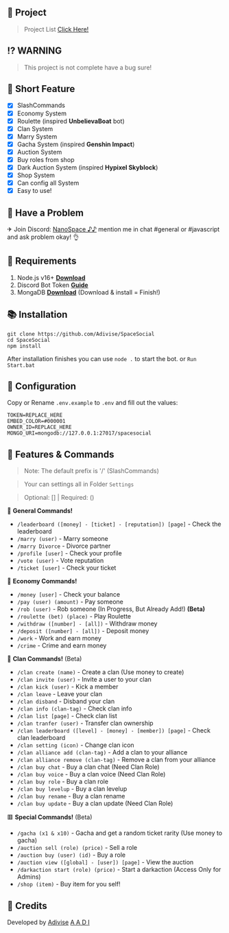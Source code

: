 ## 🔔 Project

> Project List [Click Here!](https://github.com/Adivise/SpaceSocial/projects/1)

## ⁉ WARNING

> This project is not complete have a bug sure!

## 📑 Short Feature
- [x] SlashCommands
- [x] Economy System
- [x] Roulette (inspired **UnbelievaBoat** bot)
- [x] Clan System
- [x] Marry System
- [x] Gacha System (inspired **Genshin Impact**)
- [x] Auction System
- [x] Buy roles from shop
- [x] Dark Auction System (inspired **Hypixel Skyblock**)
- [x] Shop System
- [x] Can config all System
- [x] Easy to use!

## 🚨 Have a Problem

✈ Join Discord:  [NanoSpace ♪♪](https://discord.gg/SNG3dh3MbR)
   mention me in chat #general or #javascript and ask problem okay! 👌

## 📎 Requirements

1. Node.js v16+ **[Download](https://nodejs.org/en/download/)**
2. Discord Bot Token **[Guide](https://discordjs.guide/preparations/setting-up-a-bot-application.html#creating-your-bot)**
3. MongaDB **[Download](https://www.mongodb.com/try/download/community)** (Download & install = Finish!)

## 📚 Installation

```
git clone https://github.com/Adivise/SpaceSocial
cd SpaceSocial
npm install
```

After installation finishes you can use `node .` to start the bot. or `Run Start.bat`

## 📄 Configuration

Copy or Rename `.env.example` to `.env` and fill out the values:

```.env
TOKEN=REPLACE_HERE
EMBED_COLOR=#000001
OWNER_ID=REPLACE_HERE
MONGO_URI=mongodb://127.0.0.1:27017/spacesocial
```

## 🔩 Features & Commands

> Note: The default prefix is '/' (SlashCommands)

> Your can settings all in Folder `Settings`

> Optional: [] | Required: ()

💫 **General Commands!** 
- `/leaderboard ([money] - [ticket] - [reputation]) [page]` - Check the leaderboard
- `/marry (user)` - Marry someone
- `/marry Divorce` - Divorce partner
- `/profile [user]` - Check your profile
- `/vote (user)` - Vote reputation
- `/ticket [user]` - Check your ticket

💌 **Economy Commands!** 
- `/money [user]` - Check your balance
- `/pay (user) (amount)` - Pay someone
- `/rob (user)` - Rob someone (In Progress, But Already Add!) **(Beta)**
- `/roulette (bet) (place)` - Play Roulette
- `/withdraw ([number] - [all])` - Withdraw money
- `/deposit ([number] - [all])` - Deposit money
- `/work` - Work and earn money
- `/crime` - Crime and earn money

🚻 **Clan Commands!** (Beta)
- `/clan create (name)` - Create a clan (Use money to create)
- `/clan invite (user)` - Invite a user to your clan 
- `/clan kick (user)` - Kick a member
- `/clan leave` - Leave your clan
- `/clan disband` - Disband your clan
- `/clan info (clan-tag)` - Check clan info
- `/clan list [page]` - Check clan list
- `/clan tranfer (user)` - Transfer clan ownership
- `/clan leaderboard ([level] - [money] - [member]) [page]` - Check clan leaderboard
- `/clan setting (icon)` - Change clan icon
- `/clan alliance add (clan-tag)` - Add a clan to your alliance
- `/clan alliance remove (clan-tag)` - Remove a clan from your alliance
- `/clan buy chat` - Buy a clan chat (Need Clan Role)
- `/clan buy voice` - Buy a clan voice (Need Clan Role)
- `/clan buy role` - Buy a clan role
- `/clan buy levelup` - Buy a clan levelup
- `/clan buy rename` - Buy a clan rename
- `/clan buy update` - Buy a clan update (Need Clan Role)

🟥 **Special Commands!** (Beta)
- `/gacha (x1 & x10)` - Gacha and get a random ticket rarity (Use money to gacha)
- `/auction sell (role) (price)` - Sell a role
- `/auction buy (user) (id)` - Buy a role
- `/auction view ([global] - [user]) [page]` - View the auction
- `/darkaction start (role) (price)` - Start a darkaction (Access Only for Admins)
- `/shop (item)` - Buy item for you self!

## 📝 Credits
Developed by 
[Adivise](https://github.com/Adivise) 
[A A D I](https://github.com/AADI0009)
